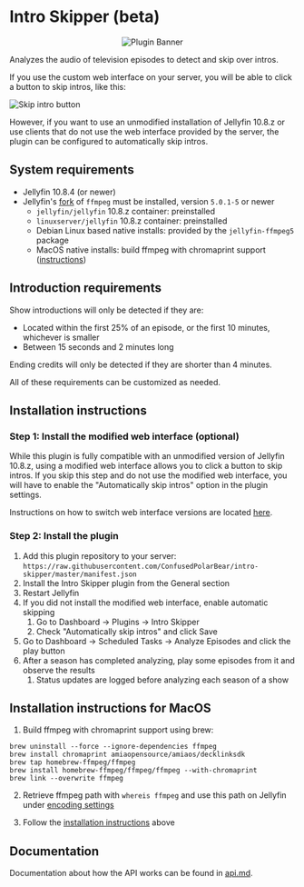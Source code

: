 # Intro Skipper (beta) 

<div align="center">
<img alt="Plugin Banner" src="https://raw.githubusercontent.com/ConfusedPolarBear/intro-skipper/master/images/logo.png" />
</div>

Analyzes the audio of television episodes to detect and skip over intros.

If you use the custom web interface on your server, you will be able to click a button to skip intros, like this:

![Skip intro button](images/skip-button.png)

However, if you want to use an unmodified installation of Jellyfin 10.8.z or use clients that do not use the web interface provided by the server, the plugin can be configured to automatically skip intros.

## System requirements

* Jellyfin 10.8.4 (or newer)
* Jellyfin's [fork](https://github.com/jellyfin/jellyfin-ffmpeg) of `ffmpeg` must be installed, version `5.0.1-5` or newer
  * `jellyfin/jellyfin` 10.8.z container: preinstalled
  * `linuxserver/jellyfin` 10.8.z container: preinstalled
  * Debian Linux based native installs: provided by the `jellyfin-ffmpeg5` package
  * MacOS native installs: build ffmpeg with chromaprint support ([instructions](#installation-instructions-for-macos))

## Introduction requirements

Show introductions will only be detected if they are:

* Located within the first 25% of an episode, or the first 10 minutes, whichever is smaller
* Between 15 seconds and 2 minutes long

Ending credits will only be detected if they are shorter than 4 minutes.

All of these requirements can be customized as needed.

## Installation instructions

### Step 1: Install the modified web interface (optional)
While this plugin is fully compatible with an unmodified version of Jellyfin 10.8.z, using a modified web interface allows you to click a button to skip intros. If you skip this step and do not use the modified web interface, you will have to enable the "Automatically skip intros" option in the plugin settings.

Instructions on how to switch web interface versions are located [here](docs/web_interface.md).

### Step 2: Install the plugin
1. Add this plugin repository to your server: `https://raw.githubusercontent.com/ConfusedPolarBear/intro-skipper/master/manifest.json`
2. Install the Intro Skipper plugin from the General section
3. Restart Jellyfin
4. If you did not install the modified web interface, enable automatic skipping
    1. Go to Dashboard -> Plugins -> Intro Skipper
    2. Check "Automatically skip intros" and click Save
5. Go to Dashboard -> Scheduled Tasks -> Analyze Episodes and click the play button
6. After a season has completed analyzing, play some episodes from it and observe the results
    1. Status updates are logged before analyzing each season of a show

## Installation instructions for MacOS

1. Build ffmpeg with chromaprint support using brew:

```
brew uninstall --force --ignore-dependencies ffmpeg
brew install chromaprint amiaopensource/amiaos/decklinksdk
brew tap homebrew-ffmpeg/ffmpeg
brew install homebrew-ffmpeg/ffmpeg/ffmpeg --with-chromaprint
brew link --overwrite ffmpeg
```

2. Retrieve ffmpeg path with `whereis ffmpeg` and use this path on Jellyfin under [encoding settings](http://localhost:8096/web/index.html#!/encodingsettings.html)

3. Follow the [installation instructions](#installation-instructions) above

## Documentation

Documentation about how the API works can be found in [api.md](docs/api.md).
